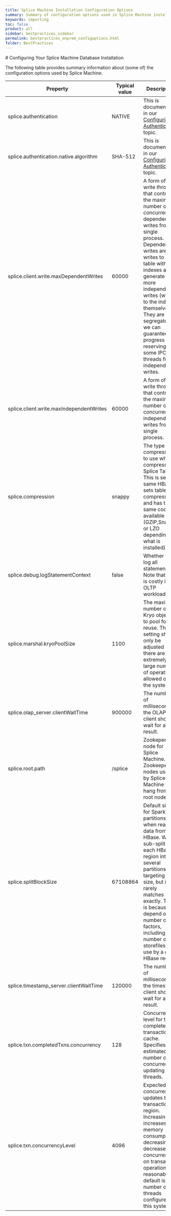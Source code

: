 ```yaml
---
title: Splice Machine Installation Configuration Options
summary: Summary of configuration options used in Splice Machine installations
keywords: importing
toc: false
product: all
sidebar: bestpractices_sidebar
permalink: bestpractices_onprem_configoptions.html
folder: BestPractices
---
```

<section>
<div class="TopicContent" data-swiftype-index="true" markdown="1">
# Configuring Your Splice Machine Database Installation

The following table provides summary information about (some of) the configuration options used by Splice Machine.

<table>
    <col />
    <col />
    <col />
    <thead>
        <tr>
            <th>Property</th>
            <th>Typical value</th>
            <th>Description</th>
        </tr>
    </thead>
    <tbody>
        <tr>
            <td class="CodeFont">splice.authentication</td>
            <td class="CodeFont">NATIVE</td>
            <td>This is documented in our <a href="tutorials_security_authentication.html">Configuring Authentication</a> topic.</td>
        </tr>
        <tr>
            <td class="CodeFont">splice.authentication.native.algorithm</td>
            <td>SHA-512</td>
            <td>This is documented in our <a href="tutorials_security_authentication.html">Configuring Authentication</a> topic.</td>
        </tr>
        <tr>
            <td class="CodeFont">splice.client.write.maxDependentWrites</td>
            <td class="CodeFont">60000</td>
            <td>A form of write throttling that controls the maximum number of concurrent dependent writes from a single process. Dependent writes are writes to a table with indexes and generate more independent writes (writes to the indexes themselves). They are segregated so we can guarantee progress by reserving some IPC threads for independent writes.
            </td>
        </tr>
        <tr>
            <td class="CodeFont">splice.client.write.maxIndependentWrites</td>
            <td class="CodeFont">60000</td>
            <td>A form of write throttling that controls the maximum number of concurrent independent writes from a single process.
            </td>
        </tr>
        <tr>
            <td class="CodeFont">splice.compression</td>
            <td class="CodeFont">snappy</td>
            <td>The type of compression to use when compressing Splice Tables. This is set the same HBase sets table compression, and has the same codecs available to it (GZIP,Snappy, or LZO depending on what is installed).
            </td>
        </tr>
        <tr>
            <td class="CodeFont">splice.debug.logStatementContext</td>
            <td class="CodeFont">false</td>
            <td>Whether to log all statements. Note that this is costly in OLTP workloads.</td>
        </tr>
        <tr>
            <td class="CodeFont">splice.marshal.kryoPoolSize</td>
            <td class="CodeFont">1100</td>
            <td>The maximum number of Kryo objects to pool for reuse. This setting should only be adjusted if there are an extremely large number of operations allowed on the system.</td>
        </tr>
        <tr>
            <td class="CodeFont">splice.olap_server.clientWaitTime</td>
            <td class="CodeFont">900000</td>
            <td>The number of milliseconds the OLAP client should wait for a result.</td>
        </tr>
        <tr>
            <td class="CodeFont">splice.root.path</td>
            <td class="CodeFont">/splice</td>
            <td>Zookeper root node for Splice Machine. All Zookeeper nodes used by Splice Machine will hang from this root node.</td>
        </tr>
        <tr>
            <td class="CodeFont">splice.splitBlockSize</td>
            <td class="CodeFont">67108864</td>
            <td>Default size for Spark partitions when reading data from HBase. We sub-split each HBase region into several partitions targeting that size, but it rarely matches exactly. This is because it depend on a number of factors, including the number of storefiles in use by a given HBase region.</td>
        </tr>
        <tr>
            <td class="CodeFont">splice.timestamp_server.clientWaitTime</td>
            <td class="CodeFont">120000</td>
            <td>The number of milliseconds the timestamp client should wait for a result.</td>
        </tr>
        <tr>
            <td class="CodeFont">splice.txn.completedTxns.concurrency</td>
            <td class="CodeFont">128</td>
            <td>Concurrency level for the completed transactions cache. Specifies the estimated number of concurrently updating threads.</td>
        </tr>
        <tr>
            <td class="CodeFont">splice.txn.concurrencyLevel</td>
            <td class="CodeFont">4096</td>
            <td>Expected concurrent updates to a transaction region. Increasing it increases memory consumption, decreasing it decreases concurrency on transaction operations. A reasonable default is the number of ipc threads configured for this system.</td>
        </tr>
    </tbody>
</table>

</div>
</section>
